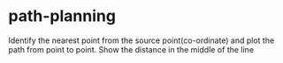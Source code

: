 # path-planning

Identify the nearest point from the source point(co-ordinate) and plot the path from point to point.  Show the distance in the middle of the line 
